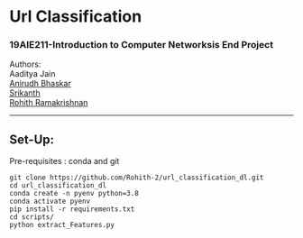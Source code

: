 # Url Classification 
### 19AIE211-Introduction to Computer Networksis End Project   
Authors:  
Aaditya Jain    
[Anirudh Bhaskar](https://github.com/AnirudhBhaskar21)    
[Srikanth]( https://github.com/Srikanth-AIE)    
[Rohith Ramakrishnan](https://github.com/Rohith-2)
<hr style=\"border:0.5px solid gray\"> </hr>

## Set-Up:
Pre-requisites : conda and git  
```
git clone https://github.com/Rohith-2/url_classification_dl.git
cd url_classification_dl
conda create -n pyenv python=3.8
conda activate pyenv
pip install -r requirements.txt
cd scripts/
python extract_Features.py
```
